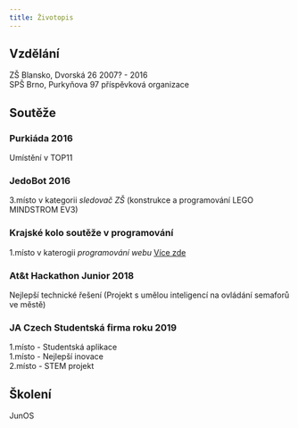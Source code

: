 ```yaml
---
title: Životopis
---
```


## Vzdělání

ZŠ Blansko, Dvorská 26 2007? - 2016\
SPŠ Brno, Purkyňova 97 příspěvková organizace

## Soutěže

### Purkiáda 2016

Umístění v TOP11

### JedoBot 2016

3.místo v kategorii *sledovač ZŠ* (konstrukce a programování LEGO MINDSTROM EV3)

### Krajské kolo soutěže v programování

1.místo v katerogii *programování webu* [Více zde](https://www.chces-soutezit.cz/souteze/editace-soutezni-kolo?soutez_kategorie_id=627&soutez_kolo_id=11375&soutez_id=171&backlink=h6698&idSkolniRok=3)

### At&t Hackathon Junior 2018

Nejlepší technické řešení (Projekt s umělou inteligencí na ovládání semaforů ve městě)

### JA Czech Studentská firma roku 2019

1.místo - Studentská aplikace\
1.místo - Nejlepší inovace\
2.místo - STEM projekt

## Školení

JunOS
